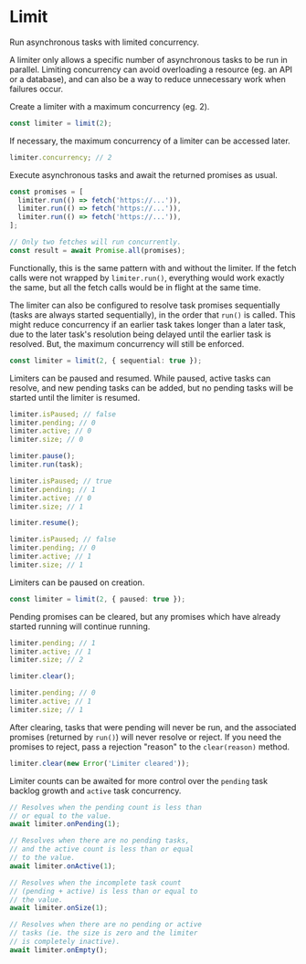 # Limit

Run asynchronous tasks with limited concurrency.

A limiter only allows a specific number of asynchronous tasks to be run in parallel. Limiting concurrency can avoid overloading a resource (eg. an API or a database), and can also be a way to reduce unnecessary work when failures occur.

Create a limiter with a maximum concurrency (eg. 2).

```ts
const limiter = limit(2);
```

If necessary, the maximum concurrency of a limiter can be accessed later.

```ts
limiter.concurrency; // 2
```

Execute asynchronous tasks and await the returned promises as usual.

```ts
const promises = [
  limiter.run(() => fetch('https://...')),
  limiter.run(() => fetch('https://...')),
  limiter.run(() => fetch('https://...')),
];

// Only two fetches will run concurrently.
const result = await Promise.all(promises);
```

Functionally, this is the same pattern with and without the limiter. If the fetch calls were not wrapped by `limiter.run()`, everything would work exactly the same, but all the fetch calls would be in flight at the same time.

The limiter can also be configured to resolve task promises sequentially (tasks are always started sequentially), in the order that `run()` is called. This might reduce concurrency if an earlier task takes longer than a later task, due to the later task's resolution being delayed until the earlier task is resolved. But, the maximum concurrency will still be enforced.

```ts
const limiter = limit(2, { sequential: true });
```

Limiters can be paused and resumed. While paused, active tasks can resolve, and new pending tasks can be added, but no pending tasks will be started until the limiter is resumed.

```ts
limiter.isPaused; // false
limiter.pending; // 0
limiter.active; // 0
limiter.size; // 0

limiter.pause();
limiter.run(task);

limiter.isPaused; // true
limiter.pending; // 1
limiter.active; // 0
limiter.size; // 1

limiter.resume();

limiter.isPaused; // false
limiter.pending; // 0
limiter.active; // 1
limiter.size; // 1
```

Limiters can be paused on creation.

```ts
const limiter = limit(2, { paused: true });
```

Pending promises can be cleared, but any promises which have already started running will continue running.

```ts
limiter.pending; // 1
limiter.active; // 1
limiter.size; // 2

limiter.clear();

limiter.pending; // 0
limiter.active; // 1
limiter.size; // 1
```

After clearing, tasks that were pending will never be run, and the associated promises (returned by `run()`) will never resolve or reject. If you need the promises to reject, pass a rejection "reason" to the `clear(reason)` method.

```ts
limiter.clear(new Error('Limiter cleared'));
```

Limiter counts can be awaited for more control over the `pending` task backlog growth and `active` task concurrency.

```ts
// Resolves when the pending count is less than
// or equal to the value.
await limiter.onPending(1);

// Resolves when there are no pending tasks,
// and the active count is less than or equal
// to the value.
await limiter.onActive(1);

// Resolves when the incomplete task count
// (pending + active) is less than or equal to
// the value.
await limiter.onSize(1);

// Resolves when there are no pending or active
// tasks (ie. the size is zero and the limiter
// is completely inactive).
await limiter.onEmpty();
```
